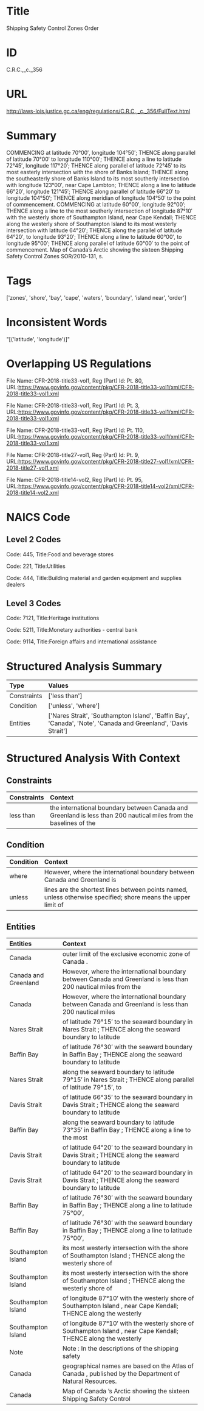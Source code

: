 # Title
Shipping Safety Control Zones Order


# ID
C.R.C.,_c._356

# URL
http://laws-lois.justice.gc.ca/eng/regulations/C.R.C.,_c._356/FullText.html


# Summary
COMMENCING at latitude 70°00′, longitude 104°50′; THENCE along parallel of latitude 70°00′ to longitude 110°00′; THENCE along a line to latitude 72°45′, longitude 117°20′; THENCE along parallel of latitude 72°45′ to its most easterly intersection with the shore of Banks Island; THENCE along the southeasterly shore of Banks Island to its most southerly intersection with longitude 123°00′, near Cape Lambton; THENCE along a line to latitude 66°20′, longitude 121°45′; THENCE along parallel of latitude 66°20′ to longitude 104°50′; THENCE along meridian of longitude 104°50′ to the point of commencement.
COMMENCING at latitude 60°00′, longitude 92°00′; THENCE along a line to the most southerly intersection of longitude 87°10′ with the westerly shore of Southampton Island, near Cape Kendall; THENCE along the westerly shore of Southampton Island to its most westerly intersection with latitude 64°20′; THENCE along the parallel of latitude 64°20′, to longitude 93°20′; THENCE along a line to latitude 60°00′, to longitude 95°00′; THENCE along parallel of latitude 60°00′ to the point of commencement.
Map of Canada’s Arctic showing the sixteen Shipping Safety Control Zones SOR/2010-131, s.


# Tags
['zones', 'shore', 'bay', 'cape', 'waters', 'boundary', 'island near', 'order']


# Inconsistent Words
"[('latitude', 'longitude')]"


# Overlapping US Regulations
File Name: CFR-2018-title33-vol1, Reg (Part) Id: Pt. 80, URL:https://www.govinfo.gov/content/pkg/CFR-2018-title33-vol1/xml/CFR-2018-title33-vol1.xml

File Name: CFR-2018-title33-vol1, Reg (Part) Id: Pt. 3, URL:https://www.govinfo.gov/content/pkg/CFR-2018-title33-vol1/xml/CFR-2018-title33-vol1.xml

File Name: CFR-2018-title33-vol1, Reg (Part) Id: Pt. 110, URL:https://www.govinfo.gov/content/pkg/CFR-2018-title33-vol1/xml/CFR-2018-title33-vol1.xml

File Name: CFR-2018-title27-vol1, Reg (Part) Id: Pt. 9, URL:https://www.govinfo.gov/content/pkg/CFR-2018-title27-vol1/xml/CFR-2018-title27-vol1.xml

File Name: CFR-2018-title14-vol2, Reg (Part) Id: Pt. 95, URL:https://www.govinfo.gov/content/pkg/CFR-2018-title14-vol2/xml/CFR-2018-title14-vol2.xml




# NAICS Code
## Level 2 Codes
Code: 445, Title:Food and beverage stores

Code: 221, Title:Utilities

Code: 444, Title:Building material and garden equipment and supplies dealers




## Level 3 Codes
Code: 7121, Title:Heritage institutions

Code: 5211, Title:Monetary authorities - central bank

Code: 9114, Title:Foreign affairs and international assistance







# Structured Analysis Summary
| Type        | Values                                                                                                         |
|:------------|:---------------------------------------------------------------------------------------------------------------|
| Constraints | ['less than']                                                                                                  |
| Condition   | ['unless', 'where']                                                                                            |
| Entities    | ['Nares Strait', 'Southampton Island', 'Baffin Bay', 'Canada', 'Note', 'Canada and Greenland', 'Davis Strait'] |


# Structured Analysis With Context
 


## Constraints
| Constraints   | Context                                                                                                           |
|:--------------|:------------------------------------------------------------------------------------------------------------------|
| less than     | the international boundary between Canada and Greenland is less than 200 nautical miles from the baselines of the |


## Condition
| Condition   | Context                                                                                                       |
|:------------|:--------------------------------------------------------------------------------------------------------------|
| where       | However,  where the international boundary between Canada and Greenland is                                    |
| unless      | lines are the shortest lines between points named, unless otherwise specified; shore means the upper limit of |


## Entities
| Entities             | Context                                                                                                          |
|:---------------------|:-----------------------------------------------------------------------------------------------------------------|
| Canada               | outer limit of the exclusive economic zone of Canada .                                                           |
| Canada and Greenland | However, where the international boundary between  Canada and Greenland is less than 200 nautical miles from the |
| Canada               | However, where the international boundary between  Canada and Greenland is less than 200 nautical miles          |
| Nares Strait         | of latitude 79°15′ to the seaward boundary in Nares Strait ; THENCE along the seaward boundary to latitude       |
| Baffin Bay           | of latitude 76°30′ with the seaward boundary in Baffin Bay ; THENCE along the seaward boundary to latitude       |
| Nares Strait         | along the seaward boundary to latitude 79°15′ in Nares Strait ; THENCE along parallel of latitude 79°15′, to     |
| Davis Strait         | of latitude 66°35′ to the seaward boundary in Davis Strait ; THENCE along the seaward boundary to latitude       |
| Baffin Bay           | along the seaward boundary to latitude 73°35′ in Baffin Bay ; THENCE along a line to the most                    |
| Davis Strait         | of latitude 64°20′ to the seaward boundary in Davis Strait ; THENCE along the seaward boundary to latitude       |
| Davis Strait         | of latitude 64°20′ to the seaward boundary in Davis Strait ; THENCE along the seaward boundary to latitude       |
| Baffin Bay           | of latitude 76°30′ with the seaward boundary in Baffin Bay ; THENCE along a line to latitude 75°00′,             |
| Baffin Bay           | of latitude 76°30′ with the seaward boundary in Baffin Bay ; THENCE along a line to latitude 75°00′,             |
| Southampton Island   | its most westerly intersection with the shore of Southampton Island ; THENCE along the westerly shore of         |
| Southampton Island   | its most westerly intersection with the shore of Southampton Island ; THENCE along the westerly shore of         |
| Southampton Island   | of longitude 87°10′ with the westerly shore of Southampton Island , near Cape Kendall; THENCE along the westerly |
| Southampton Island   | of longitude 87°10′ with the westerly shore of Southampton Island , near Cape Kendall; THENCE along the westerly |
| Note                 | Note : In the descriptions of the shipping safety                                                                |
| Canada               | geographical names are based on the Atlas of Canada  , published by the Department of Natural Resources.         |
| Canada               | Map of  Canada ’s Arctic showing the sixteen Shipping Safety Control                                             |


